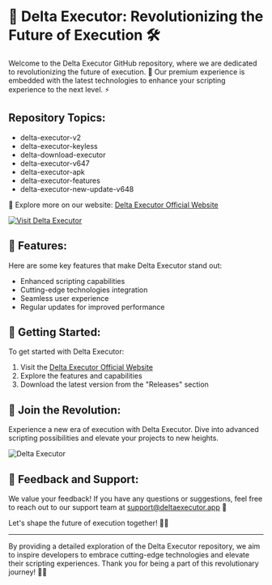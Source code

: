 # 🚀 Delta Executor: Revolutionizing the Future of Execution 🛠️

Welcome to the Delta Executor GitHub repository, where we are dedicated to revolutionizing the future of execution. 🌌 Our premium experience is embedded with the latest technologies to enhance your scripting experience to the next level. ⚡

## Repository Topics:
- delta-executor-v2
- delta-executor-keyless
- delta-download-executor
- delta-executor-v647
- delta-executor-apk
- delta-executor-features
- delta-executor-new-update-v648

🔗 Explore more on our website: [Delta Executor Official Website](https://deltaexploit.app)

[![Visit Delta Executor](https://img.shields.io/badge/Visit-Delta%20Executor-brightgreen)](https://deltaexploit.app)

## 🌟 Features:
Here are some key features that make Delta Executor stand out:
- Enhanced scripting capabilities
- Cutting-edge technologies integration
- Seamless user experience
- Regular updates for improved performance

## 📂 Getting Started:
To get started with Delta Executor:
1. Visit the [Delta Executor Official Website](https://deltaexploit.app)
2. Explore the features and capabilities
3. Download the latest version from the "Releases" section

## 🚀 Join the Revolution:
Experience a new era of execution with Delta Executor. Dive into advanced scripting possibilities and elevate your projects to new heights.

![Delta Executor](https://example.com/deltaexecutor.png)

## 📝 Feedback and Support:
We value your feedback! If you have any questions or suggestions, feel free to reach out to our support team at support@deltaexecutor.app 📧

Let's shape the future of execution together! 🚀✨

---

By providing a detailed exploration of the Delta Executor repository, we aim to inspire developers to embrace cutting-edge technologies and elevate their scripting experiences. Thank you for being a part of this revolutionary journey! 🌟🚀